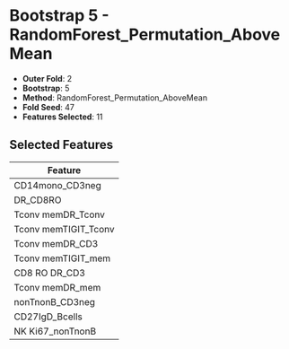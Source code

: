 # Bootstrap 5 - RandomForest_Permutation_AboveMean

- **Outer Fold**: 2
- **Bootstrap**: 5
- **Method**: RandomForest_Permutation_AboveMean
- **Fold Seed**: 47
- **Features Selected**: 11

## Selected Features

| Feature |
|---------|
| CD14mono_CD3neg |
| DR_CD8RO |
| Tconv memDR_Tconv |
| Tconv memTIGIT_Tconv |
| Tconv memDR_CD3 |
| Tconv memTIGIT_mem |
| CD8 RO DR_CD3 |
| Tconv memDR_mem |
| nonTnonB_CD3neg |
| CD27IgD_Bcells |
| NK Ki67_nonTnonB |
